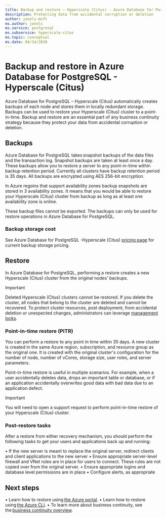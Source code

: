 ```yaml
---
title: Backup and restore – Hyperscale (Citus) - Azure Database for PostgreSQL
description: Protecting data from accidental corruption or deletion
author: jonels-msft
ms.author: jonels
ms.service: postgresql
ms.subservice: hyperscale-citus
ms.topic: conceptual
ms.date: 04/14/2020
---
```


# Backup and restore in Azure Database for PostgreSQL - Hyperscale (Citus)

Azure Database for PostgreSQL – Hyperscale (Citus) automatically creates
backups of each node and stores them in locally redundant storage. Backups can
be used to restore your Hyperscale (Citus) cluster to a point-in-time. Backup
and restore are an essential part of any business continuity strategy because
they protect your data from accidental corruption or deletion.

## Backups

Azure Database for PostgreSQL takes snapshot backups of the data files and the
transaction log.  Snapshot backups are taken at least once a day. These backups
allow you to restore a server to any point-in-time within backup retention
period. Currently all clusters have backup retention period is 35 days. All
backups are encrypted using AES 256-bit encryption.

In Azure regoins that support availability zones backup snapshots are stored in
3 availability zones. It means that you would be able to restore your
Hyperscale (Citus) cluster from backup as long as at least one availability
zone is online.

These backup files cannot be exported. The backups can only be used for restore
operations in Azure Database for PostgreSQL.

### Backup storage cost

See Azure Database for PostgreSQL -Hyperscale (Citus) [pricing
page](https://azure.microsoft.com/en-us/pricing/details/postgresql/hyperscale-citus/)
for current backup storage pricing. 

## Restore

In Azure Database for PostgreSQL, performing a restore creates a new Hyperscale
(Citus) cluster from the original nodes’ backups.

> [!IMPORTANT]
> Deleted Hyperscale (Citus) clusters cannot be restored. If you delete the
> cluster, all nodes that belong to the cluster are deleted and cannot be
> recovered. To protect cluster resources, post deployment, from accidental
> deletion or unexpected changes, administrators can leverage [management
> locks](/azure/azure-resource-manager/management/lock-resources).

### Point-in-time restore (PITR)

You can perform a restore to any point in time within 35 days. A new cluster is
created in the same Azure region, subscription, and resource group as the
original one. It is created with the original cluster's configuration for the
number of node, number of vCores, storage size, user roles, and server
parameters.

Point-in-time restore is useful in multiple scenarios. For example, when a user
accidentally deletes data, drops an important table or database, or if an
application accidentally overwrites good data with bad data due to an
application defect.

> [!IMPORTANT]
> You will need to open a support request to perform point-in-time restore of
> your Hyperscale (Citus) cluster.

### Post-restore tasks

After a restore from either recovery mechanism, you should perform the
following tasks to get your users and applications back up and running:

• If the new server is meant to replace the original server, redirect clients
  and client applications to the new server
• Ensure appropriate server-level firewall and VNet rules are in place for
  users to connect. These rules are not copied over from the original server.
• Ensure appropriate logins and database level permissions are in place
• Configure alerts, as appropriate

## Next steps

• Learn how to restore using [the Azure
  portal](/azure/postgresql/howto-restore-server-portal).
• Learn how to restore using [the Azure
  CLI](/azure/postgresql/howto-restore-server-cli).
• To learn more about business continuity, see the [business continuity
  overview](/azure/postgresql/concepts-business-continuity).
